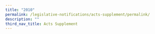 ```yaml
---
title: "2010"
permalink: /legislative-notifications/acts-supplement/permalink/
description: ""
third_nav_title: Acts Supplement
---
```

